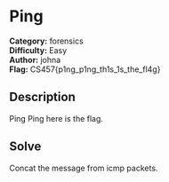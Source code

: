 # Ping

**Category:** forensics\
**Difficulty:** Easy\
**Author:** johna\
**Flag:** CS457{p1ng_p1ng_th1s_1s_the_fl4g}

## Description

Ping Ping here is the flag.


## Solve

Concat the message from icmp packets.
